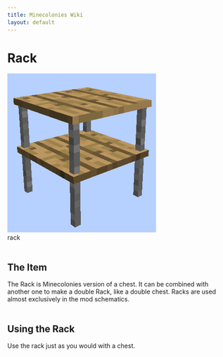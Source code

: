 ```yaml
---
title: Minecolonies Wiki
layout: default
---
```

# Rack

<div class="infobox box text-center">
    <img src="../../assets/images/deco/rack.png" alt="Rack"/><br>
    <recipe>rack</recipe>
</div>
<br>


## The Item

The Rack is Minecolonies version of a chest. It can be combined with another one to make a double Rack, like a double chest. Racks are used almost exclusively in the mod schematics.  
<br>

## Using the Rack

Use the rack just as you would with a chest. 

